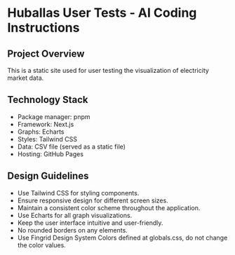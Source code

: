# Huballas User Tests - AI Coding Instructions

## Project Overview
This is a static site used for user testing the visualization of electricity market data.

## Technology Stack
- Package manager: pnpm
- Framework: Next.js
- Graphs: Echarts
- Styles: Tailwind CSS
- Data: CSV file (served as a static file)
- Hosting: GitHub Pages

## Design Guidelines
- Use Tailwind CSS for styling components.
- Ensure responsive design for different screen sizes.
- Maintain a consistent color scheme throughout the application.
- Use Echarts for all graph visualizations.
- Keep the user interface intuitive and user-friendly.
- No rounded borders on any elements.
- Use Fingrid Design System Colors defined at globals.css, do not change the color values.